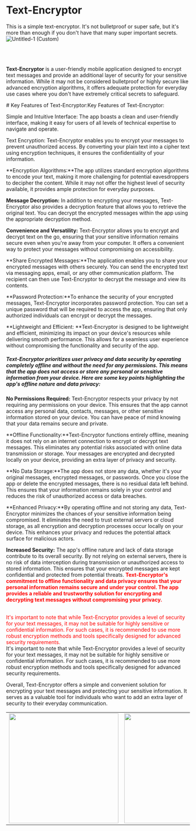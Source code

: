 # Text-Encryptor
This is a simple text-encryptor. It's not bulletproof or super safe, but it's more than enough if you don't have that many super important secrets.
![Untitled-1 (Custom)](https://github.com/ASRumon/Text-Encryptor/assets/97669342/0cb73118-d03e-483f-985c-a9f296e1b2f4)


<br><br><br>
**Text-Encryptor** is a user-friendly mobile application designed to encrypt text messages and provide an additional layer of security for your sensitive information. While it may not be considered bulletproof or highly secure like advanced encryption algorithms, it offers adequate protection for everyday use cases where you don't have extremely critical secrets to safeguard.




<table><tr>
<td><img  src="https://github.com/ASRumon/Text-Encryptor/assets/97669342/52fd476f-9d4b-48b7-8d29-c5680fb3883a" width="300px"></td>
<td><img src="https://github.com/ASRumon/Text-Encryptor/assets/97669342/b4a9d34e-75a6-484c-9643-7e47f86c350b" width="300px"></td>
<td><img src="https://github.com/ASRumon/Text-Encryptor/assets/97669342/de14656b-46d7-4fba-b69a-e376573db2ab" width="300px"></td>
<td><img src="https://github.com/ASRumon/Text-Encryptor/assets/97669342/44854970-8f9f-4acb-8f42-872ff4b1f5b6" width="300px"></td>
<td><img src="https://github.com/ASRumon/Text-Encryptor/assets/97669342/2dfddf06-f76e-4b83-8543-d08f30aa6522" width="300px"></td>
</tabel></tr>
# Key Features of Text-Encryptor:Key Features of Text-Encryptor:

Simple and Intuitive Interface: The app boasts a clean and user-friendly interface, making it easy for users of all levels of technical expertise to navigate and operate.

Text Encryption: Text-Encryptor enables you to encrypt your messages to prevent unauthorized access. By converting your plain text into a cipher text using encryption techniques, it ensures the confidentiality of your information.

**Encryption Algorithms:**The app utilizes standard encryption algorithms to encode your text, making it more challenging for potential eavesdroppers to decipher the content. While it may not offer the highest level of security available, it provides ample protection for everyday purposes.

**Message Decryption:** In addition to encrypting your messages, Text-Encryptor also provides a decryption feature that allows you to retrieve the original text. You can decrypt the encrypted messages within the app using the appropriate decryption method.

**Convenience and Versatility:** Text-Encryptor allows you to encrypt and decrypt text on the go, ensuring that your sensitive information remains secure even when you're away from your computer. It offers a convenient way to protect your messages without compromising on accessibility.

**Share Encrypted Messages:**The application enables you to share your encrypted messages with others securely. You can send the encrypted text via messaging apps, email, or any other communication platform. The recipient can then use Text-Encryptor to decrypt the message and view its contents.

**Password Protection:**To enhance the security of your encrypted messages, Text-Encryptor incorporates password protection. You can set a unique password that will be required to access the app, ensuring that only authorized individuals can encrypt or decrypt the messages.

**Lightweight and Efficient: **Text-Encryptor is designed to be lightweight and efficient, minimizing its impact on your device's resources while delivering smooth performance. This allows for a seamless user experience without compromising the functionality and security of the app.

##### Text-Encryptor prioritizes user privacy and data security by operating completely offline and without the need for any permissions. This means that the app does not access or store any personal or sensitive information from your device. Here are some key points highlighting the app's offline nature and data privacy:

**No Permissions Required:** Text-Encryptor respects your privacy by not requiring any permissions on your device. This ensures that the app cannot access any personal data, contacts, messages, or other sensitive information stored on your device. You can have peace of mind knowing that your data remains secure and private.

**Offline Functionality:**Text-Encryptor functions entirely offline, meaning it does not rely on an internet connection to encrypt or decrypt text messages. This eliminates any potential risks associated with online data transmission or storage. Your messages are encrypted and decrypted locally on your device, providing an extra layer of privacy and security.

**No Data Storage:**The app does not store any data, whether it's your original messages, encrypted messages, or passwords. Once you close the app or delete the encrypted messages, there is no residual data left behind. This ensures that your information remains solely in your control and reduces the risk of unauthorized access or data breaches.

**Enhanced Privacy:**By operating offline and not storing any data, Text-Encryptor minimizes the chances of your sensitive information being compromised. It eliminates the need to trust external servers or cloud storage, as all encryption and decryption processes occur locally on your device. This enhances your privacy and reduces the potential attack surface for malicious actors.

**Increased Security:** The app's offline nature and lack of data storage contribute to its overall security. By not relying on external servers, there is no risk of data interception during transmission or unauthorized access to stored information. This ensures that your encrypted messages are kept confidential and protected from potential threats.
<font color="red">
**Text-Encryptor's commitment to offline functionality and data privacy ensures that your personal information remains secure and under your control. The app provides a reliable and trustworthy solution for encrypting and decrypting text messages without compromising your privacy.**

<br>
It's important to note that while Text-Encryptor provides a level of security for your text messages, it may not be suitable for highly sensitive or confidential information. For such cases, it is recommended to use more robust encryption methods and tools specifically designed for advanced security requirements.
</font>
<br>
It's important to note that while Text-Encryptor provides a level of security for your text messages, it may not be suitable for highly sensitive or confidential information. For such cases, it is recommended to use more robust encryption methods and tools specifically designed for advanced security requirements.

Overall, Text-Encryptor offers a simple and convenient solution for encrypting your text messages and protecting your sensitive information. It serves as a valuable tool for individuals who want to add an extra layer of security to their everyday communication.
